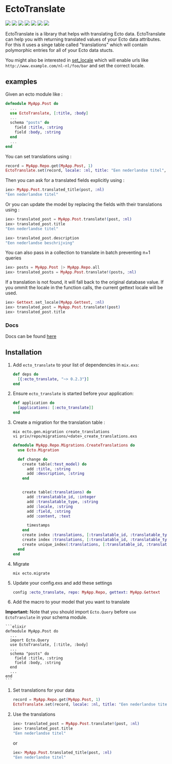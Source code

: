 # EctoTranslate
![](https://img.shields.io/hexpm/v/ecto_translate.svg) ![](https://img.shields.io/hexpm/dt/ecto_translate.svg) ![](https://img.shields.io/hexpm/dw/ecto_translate.svg) ![](https://img.shields.io/coveralls/smeevil/ecto_translate.svg) ![](https://img.shields.io/github/issues/smeevil/ecto_translate.svg) ![](https://img.shields.io/github/issues-pr/smeevil/ecto_translate.svg) ![](https://semaphoreci.com/api/v1/smeevil/ecto_translate/branches/master/shields_badge.svg)

EctoTranslate is a library that helps with translating Ecto data. EctoTranslate can help you with returning translated values of your Ecto data attributes. For this it uses a singe table called "translations" which will contain polymorphic entries for all of your Ecto data stucts.

You might also be interested in [set_locale](https://github.com/smeevil/set_locale) which will enable urls like ```http://www.example.com/nl-nl/foo/bar``` and set the correct locale.

## examples

Given an ecto module like :
```elixir
defmodule MyApp.Post do
  ...
  use EctoTranslate, [:title, :body]
  ...
  schema "posts" do
    field :title, :string
    field :body, :string
  end
  ...
end
```

You can set translations using :
```elixir
record = MyApp.Repo.get(MyApp.Post, 1)
EctoTranslate.set(record, locale: :nl, title: "Een nederlandse titel",  description: "Een nederlandse beschrijving"]
```

Then you can ask for a translated fields explicitly using :

```elixir
iex> MyApp.Post.translated_title(post, :nl)
"Een nederlandse titel"
```

Or you can update the model by replacing the fields with their translations using :

```elixir
iex> translated_post = MyApp.Post.translate!(post, :nl)
iex> translated_post.title
"Een nederlandse titel"

iex> translated_post.description
"Een nederlandse beschrijving"
```

You can also pass in a collection to translate in batch preventing n+1 queries
```elixir
iex> posts = MyApp.Post |> MyApp.Repo.all
iex> translated_posts = MyApp.Post.translate!(posts, :nl)
```

If a translation is not found, it will fall back to the original database value.
If you ommit the locale in the function calls, the current gettext locale will be used.

```elixir
iex> Gettext.set_locale(MyApp.Gettext, :nl)
iex> translated_post = MyApp.Post.translate!(post)
iex> translated_post.title
```
### Docs
Docs can be found [here](https://smeevil.github.io/ecto_translate/EctoTranslate.html)

## Installation

1. Add `ecto_translate` to your list of dependencies in `mix.exs`:

    ```elixir
    def deps do
      [{:ecto_translate, "~> 0.2.3"}]
    end
    ```

1. Ensure `ecto_translate` is started before your application:

    ```elixir
    def application do
      [applications: [:ecto_translate]]
    end
    ```

1. Create a migration for the translation table :

    ```shell
    mix ecto.gen.migration create_translations
    vi priv/repo/migrations/<date>_create_translations.exs
    ```

    ```elixir
    defmodule MyApp.Repo.Migrations.CreateTranslations do
      use Ecto.Migration

      def change do
        create table(:test_model) do
          add :title, :string
          add :description, :string
        end


        create table(:translations) do
          add :translatable_id, :integer
          add :translatable_type, :string
          add :locale, :string
          add :field, :string
          add :content, :text

          timestamps
        end
        create index :translations, [:translatable_id, :translatable_type]
        create index :translations, [:translatable_id, :translatable_type, :locale]
        create unique_index(:translations, [:translatable_id, :translatable_type, :locale, :field])
      end
    end
    ```

1. Migrate
    ```shell
    mix ecto.migrate
    ```
1. Update your config.exs and add these settings

    ```elixir
    config :ecto_translate, repo: MyApp.Repo, gettext: MyApp.Gettext
    ```

1. Add the macro to your model that you want to translate

**Important:** Note that you should import `Ecto.Query` before `use EctoTranslate` in your schema module. 

    ```elixir
    defmodule MyApp.Post do
      ...
      import Ecto.Query
      use EctoTranslate, [:title, :body]
      ...
      schema "posts" do
        field :title, :string
        field :body, :string
      end
      ...
    end
    ```
    
    

1. Set translations for your data

    ```elixir
    record = MyApp.Repo.get(MyApp.Post, 1)
    EctoTranslate.set(record, locale: :nl, title: "Een nederlandse titel",  description: "Een nederlandse beschrijving"]
    ```

1. Use the translations


    ```elixir
    iex> translated_post = MyApp.Post.translate!(post, :nl)
    iex> translated_post.title
    "Een nederlandse titel"
    ```
    or

    ```elixir
    iex> MyApp.Post.translated_title(post, :nl)
    "Een nederlandse titel"
    ```
